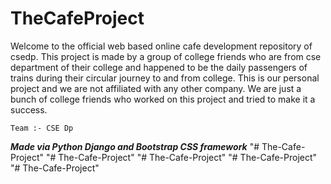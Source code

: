 # TheCafeProject

Welcome to the official web based online cafe development repository of csedp. This project is made by a group of college friends who are from cse department of their college and happened to be the daily passengers of trains during their circular journey to and from college. This is our personal project and we are not affiliated with any other company. We are just a bunch of college friends who worked on this project and tried to make it a success.

    Team :- CSE Dp

<b><i>Made via Python Django and Bootstrap CSS framework</i></b>
"# The-Cafe-Project" 
"# The-Cafe-Project" 
"# The-Cafe-Project" 
"# The-Cafe-Project" 
"# The-Cafe-Project" 

